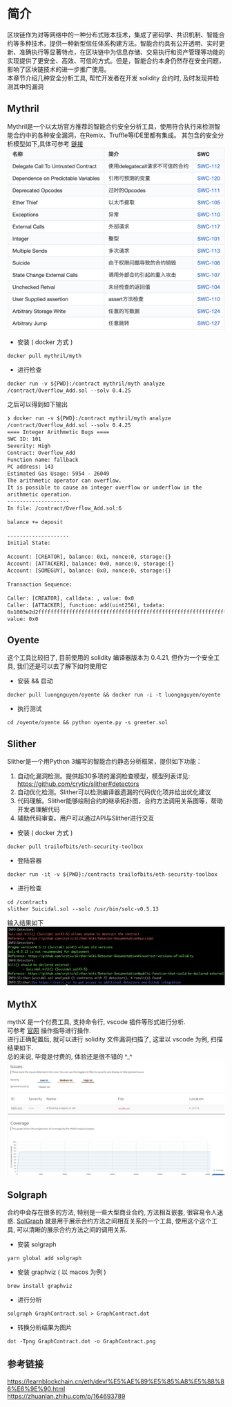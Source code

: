 # 简介 
区块链作为对等网络中的一种分布式账本技术，集成了密码学、共识机制、智能合约等多种技术，提供一种新型信任体系构建方法。智能合约具有公开透明、实时更新、准确执行等显著特点，在区块链中为信息存储、交易执行和资产管理等功能的实现提供了更安全、高效、可信的方式。但是，智能合约本身仍然存在安全问题，影响了区块链技术的进一步推广使用。  
本章节介绍几种安全分析工具, 帮忙开发者在开发 solidity 合约时, 及时发现并检测其中的漏洞  

## Mythril  
Mythril是一个以太坊官方推荐的智能合约安全分析工具，使用符合执行来检测智能合约中的各种安全漏洞，在Remix、Truffle等IDE里都有集成。
其包含的安全分析模型如下,具体可参考 [链接](https://learnblockchain.cn/article/1283)  
![安全分析模型](./images/securityModule.png)  

- 安装 ( docker 方式 )  
```
docker pull mythril/myth
``` 

- 进行检查 
```shell
docker run -v ${PWD}:/contract mythril/myth analyze  /contract/Overflow_Add.sol --solv 0.4.25
```

之后可以得到如下输出
```shell
❯ docker run -v ${PWD}:/contract mythril/myth analyze  /contract/Overflow_Add.sol --solv 0.4.25
==== Integer Arithmetic Bugs ====
SWC ID: 101
Severity: High
Contract: Overflow_Add
Function name: fallback
PC address: 143
Estimated Gas Usage: 5954 - 26049
The arithmetic operator can overflow.
It is possible to cause an integer overflow or underflow in the arithmetic operation.
--------------------
In file: /contract/Overflow_Add.sol:6

balance += deposit

--------------------
Initial State:

Account: [CREATOR], balance: 0x1, nonce:0, storage:{}
Account: [ATTACKER], balance: 0x0, nonce:0, storage:{}
Account: [SOMEGUY], balance: 0x0, nonce:0, storage:{}

Transaction Sequence:

Caller: [CREATOR], calldata: , value: 0x0
Caller: [ATTACKER], function: add(uint256), txdata: 0x1003e2d2ffffffffffffffffffffffffffffffffffffffffffffffffffffffffffffffff, value: 0x0
```

## Oyente  
这个工具比较旧了, 目前使用的 solidity 编译器版本为 0.4.21, 但作为一个安全工具, 我们还是可以去了解下如何使用它 

- 安装 && 启动 
```
docker pull luongnguyen/oyente && docker run -i -t luongnguyen/oyente
```

- 执行测试 
``` 
cd /oyente/oyente && python oyente.py -s greeter.sol
```

## Slither  
Slither是一个用Python 3编写的智能合约静态分析框架，提供如下功能：
1) 自动化漏洞检测。提供超30多项的漏洞检查模型，模型列表详见: https://github.com/crytic/slither#detectors   
2) 自动优化检测。Slither可以检测编译器遗漏的代码优化项并给出优化建议  
3) 代码理解。Slither能够绘制合约的继承拓扑图，合约方法调用关系图等，帮助开发者理解代码  
4) 辅助代码审查。用户可以通过API与Slither进行交互  

- 安装 ( docker 方式 ) 
```
docker pull trailofbits/eth-security-toolbox
```

- 登陆容器 
```
docker run -it -v ${PWD}:/contracts trailofbits/eth-security-toolbox
```

- 进行检查 
```
cd /contracts
slither Suicidal.sol --solc /usr/bin/solc-v0.5.13
```

输入结果如下 
![安全分析模型](./images/slither.png)  


## MythX  
mythX 是一个付费工具, 支持命令行, vscode 插件等形式进行分析.   
可参考 [官网](https://docs.mythx.io/) 操作指导进行操作.  
进行正确配置后, 就可以进行 solidity 文件漏洞扫描了, 这里以 vscode 为例, 扫描结果如下.  
总的来说, 毕竟是付费的, 体验还是很不错的 ^_^
![安全分析模型](./images/scanResult.png)  

## Solgraph 
合约中会存在很多的方法, 特别是一些大型商业合约, 方法相互嵌套, 很容易令人迷惑. [SolGraph](https://github.com/raineorshine/solgraph) 就是用于展示合约方法之间相互关系的一个工具, 使用这个这个工具, 可以清晰的展示合约方法之间的调用关系.  

- 安装 solgraph
```
yarn global add solgraph
```

- 安装 graphviz ( 以 macos 为例 )
```
brew install graphviz
```

- 进行分析  
```
solgraph GraphContract.sol > GraphContract.dot 
```

- 转换分析结果为图片  
```
dot -Tpng GraphContract.dot -o GraphContract.png
```


## 参考链接 
https://learnblockchain.cn/eth/dev/%E5%AE%89%E5%85%A8%E5%88%86%E6%9E%90.html  
https://zhuanlan.zhihu.com/p/164693789  